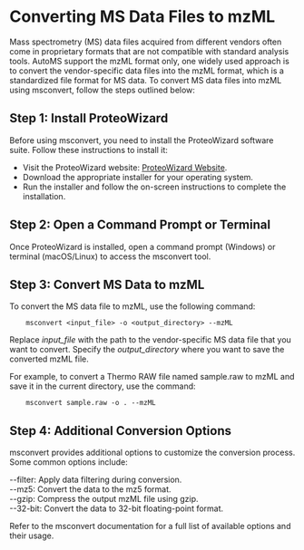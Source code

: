 # Converting MS Data Files to mzML

Mass spectrometry (MS) data files acquired from different vendors often come in proprietary formats 
that are not compatible with standard analysis tools. AutoMS support the mzML format only, 
one widely used approach is to convert the vendor-specific data files into the mzML format, 
which is a standardized file format for MS data.
To convert MS data files into mzML using msconvert, follow the steps outlined below:

## Step 1: Install ProteoWizard
Before using msconvert, you need to install the ProteoWizard software suite. Follow these instructions to install it: 
 
- Visit the ProteoWizard website: [ProteoWizard Website](http://proteowizard.sourceforge.net/).  
- Download the appropriate installer for your operating system.  
- Run the installer and follow the on-screen instructions to complete the installation.

## Step 2: Open a Command Prompt or Terminal
Once ProteoWizard is installed, open a command prompt (Windows) or terminal (macOS/Linux) to access the msconvert tool.

## Step 3: Convert MS Data to mzML
To convert the MS data file to mzML, use the following command:

        msconvert <input_file> -o <output_directory> --mzML

Replace *input_file* with the path to the vendor-specific MS data file that you want to convert. Specify the *output_directory* where you want to save the converted mzML file.

For example, to convert a Thermo RAW file named sample.raw to mzML and save it in the current directory, use the command:

        msconvert sample.raw -o . --mzML

## Step 4: Additional Conversion Options
msconvert provides additional options to customize the conversion process. Some common options include:

--filter: Apply data filtering during conversion.  
--mz5: Convert the data to the mz5 format.  
--gzip: Compress the output mzML file using gzip.  
--32-bit: Convert the data to 32-bit floating-point format.  

Refer to the msconvert documentation for a full list of available options and their usage.